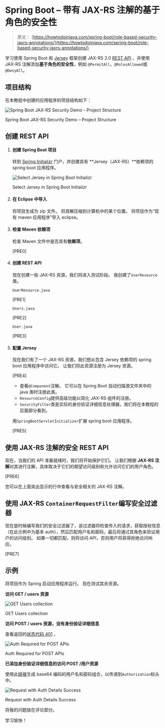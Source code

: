 # Spring Boot – 带有 JAX-RS 注解的基于角色的安全性

> 原文： [https://howtodoinjava.com/spring-boot/role-based-security-jaxrs-annotations/](https://howtodoinjava.com/spring-boot/role-based-security-jaxrs-annotations/)

学习使用 Spring Boot 和 [Jersey](//howtodoinjava.com/jersey-jax-rs-tutorials/) 框架创建 JAX-RS 2.0 [REST API](http://restfulapi.net/) ，并使用 JAX-RS 注解添加**基于角色的安全性**，例如 `@PermitAll`，`@RolesAllowed`或`@DenyAll`。

## 项目结构

在本教程中创建的应用程序的项目结构如下：

![Spring Boot JAX-RS Security Demo - Project Structure](img/6e882e380f77036032c153c1fab69218.jpg)

Spring Boot JAX-RS Security Demo – Project Structure

## 创建 REST API

1.  #### 创建 Spring Boot 项目

    转到 [Spring Initializr](https://start.spring.io/) 门户，并创建具有 **Jersey（JAX-RS）**依赖项的 spring boot 应用程序。

    ![Select Jersey in Spring Boot Initializr](img/ed125bf607ef36429085f73a1a098f02.jpg)

    Select Jersey in Spring Boot Initializr

2.  #### 在 Eclipse 中导入

    将项目生成为 zip 文件。 将其解压缩到计算机中的某个位置。 将项目作为“现有 maven 应用程序”导入 eclipse。

3.  #### 检查 Maven 依赖项

    检查 Maven 文件中是否具有**依赖项**。

    [PRE0]

4.  #### 创建 REST API

    现在创建一些 JAX-RS 资源，我们将进入测试阶段。 我创建了`UserResource`类。

    `UserResource.java`

    [PRE1]

    `Users.java`

    [PRE2]

    `User.java`

    [PRE3]

5.  #### 配置 Jersey

    现在我们有了一个 JAX-RS 资源，我们想从包含 Jersey 依赖项的 spring boot 应用程序中访问它。 让我们将此资源注册为 Jersey 资源。

    [PRE4]

    *   查看`@Component`注解。 它可以在 Spring Boot 自动扫描源文件夹中的 java 类时注册此类。
    *   `ResourceConfig`提供高级功能以简化 JAX-RS 组件的注册。
    *   `SecurityFilter`类是实际的身份验证详细信息处理器，我们将在本教程的后面部分看到。

    用`SpringBootServletInitializer`扩展 spring boot 应用程序。

    [PRE5]

## 使用 JAX-RS 注解的安全 REST API

现在，当我们的 API 准备就绪时，我们将开始保护它们。 让我们根据 **JAX-RS 注解**对其进行注解，具体取决于它们的期望访问级别和允许访问它们的用户角色。

[PRE6]

您可以在上面突出显示的行中查看与安全相关的 JAX-RS 注解。

## 使用 JAX-RS `ContainerRequestFilter`编写安全过滤器

现在是时候编写我们的安全过滤器了，该过滤器将检查传入的请求，获取授权信息（在此示例中为基本 auth），然后匹配用户名和密码，最后将通过其角色来验证用户的访问级别。 如果一切都匹配，则将访问 API，否则用户将获得拒绝访问响应。

[PRE7]

## 示例

将项目作为 Spring 启动应用程序运行。 现在测试其余资源。

**访问 GET / users 资源**

![GET Users collection](img/8e44cb40e3c64738882843f3120ed702.jpg)

GET Users collection

**访问 POST / users 资源，没有身份验证详细信息**

查看返回的[状态代码 401](http://restfulapi.net/http-status-codes/) 。

![Auth Required for POST APIs](img/7833ce711683a6fec58131e980c6eb5b.jpg)

Auth Required for POST APIs

**已添加身份验证详细信息的访问 POST /用户资源**

使用此[链接](http://www.tuxgraphics.org/toolbox/base64-javascript.html)生成 base64 编码的用户名和密码组合，以传递到`Authorization`标头中。

![Request with Auth Details Success](img/ab371e3d282b77709b3f71d0738d0a0a.jpg)

Request with Auth Details Success

将我的问题放在评论部分。

学习愉快！